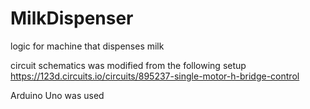 # MilkDispenser
logic for machine that dispenses milk

circuit schematics was modified from the following setup
https://123d.circuits.io/circuits/895237-single-motor-h-bridge-control

Arduino Uno was used
